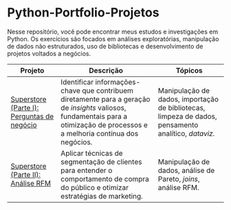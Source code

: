 # Python-Portfolio-Projetos
Nesse repositório, você pode encontrar meus estudos e investigações em Python. Os exercícios são focados em análises exploratórias, manipulação de dados não estruturados, uso de bibliotecas e desenvolvimento de projetos voltados a negócios.

Projeto       | Descrição     |  Tópicos
------------- | ------------- | ------------------
[Superstore (Parte I): Perguntas de negócio](https://github.com/gabrielabarreto-data/Python-Portfolio-Projetos/blob/a59eef7888886a9be7ec4bc4afac3248a5895360/An%C3%A1lise%20Superstore/An%C3%A1lise%20Superstore%20Parte%20I.ipynb)  |  Identificar informações-chave que contribuem diretamente para a geração de _insights_ valiosos, fundamentais para a otimização de processos e a melhoria contínua dos negócios.  | Manipulação de dados, importação de bibliotecas, limpeza de dados, pensamento analítico, _dataviz_.
[Superstore (Parte II): Análise RFM](https://github.com/gabrielabarreto-data/Python-Portfolio-Projetos/blob/a59eef7888886a9be7ec4bc4afac3248a5895360/An%C3%A1lise%20Superstore/An%C3%A1lise%20Superstore%20Parte%20II.ipynb)  | Aplicar técnicas de segmentação de clientes para entender o comportamento de compra do público e otimizar estratégias de marketing.   | Manipulação de dados, análise de Pareto, _joins_, análise RFM.
